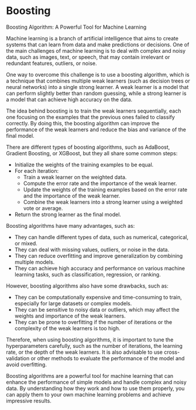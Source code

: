 # Boosting

Boosting Algorithm: A Powerful Tool for Machine Learning

Machine learning is a branch of artificial intelligence that aims to create systems that can learn from data and make predictions or decisions. One of the main challenges of machine learning is to deal with complex and noisy data, such as images, text, or speech, that may contain irrelevant or redundant features, outliers, or noise.

One way to overcome this challenge is to use a boosting algorithm, which is a technique that combines multiple weak learners (such as decision trees or neural networks) into a single strong learner. A weak learner is a model that can perform slightly better than random guessing, while a strong learner is a model that can achieve high accuracy on the data.

The idea behind boosting is to train the weak learners sequentially, each one focusing on the examples that the previous ones failed to classify correctly. By doing this, the boosting algorithm can improve the performance of the weak learners and reduce the bias and variance of the final model.

There are different types of boosting algorithms, such as AdaBoost, Gradient Boosting, or XGBoost, but they all share some common steps:

- Initialize the weights of the training examples to be equal.
- For each iteration:
  - Train a weak learner on the weighted data.
  - Compute the error rate and the importance of the weak learner.
  - Update the weights of the training examples based on the error rate and the importance of the weak learner.
  - Combine the weak learners into a strong learner using a weighted vote or average.
- Return the strong learner as the final model.

Boosting algorithms have many advantages, such as:

- They can handle different types of data, such as numerical, categorical, or mixed.
- They can deal with missing values, outliers, or noise in the data.
- They can reduce overfitting and improve generalization by combining multiple models.
- They can achieve high accuracy and performance on various machine learning tasks, such as classification, regression, or ranking.

However, boosting algorithms also have some drawbacks, such as:

- They can be computationally expensive and time-consuming to train, especially for large datasets or complex models.
- They can be sensitive to noisy data or outliers, which may affect the weights and importance of the weak learners.
- They can be prone to overfitting if the number of iterations or the complexity of the weak learners is too high.

Therefore, when using boosting algorithms, it is important to tune the hyperparameters carefully, such as the number of iterations, the learning rate, or the depth of the weak learners. It is also advisable to use cross-validation or other methods to evaluate the performance of the model and avoid overfitting.

Boosting algorithms are a powerful tool for machine learning that can enhance the performance of simple models and handle complex and noisy data. By understanding how they work and how to use them properly, you can apply them to your own machine learning problems and achieve impressive results.
